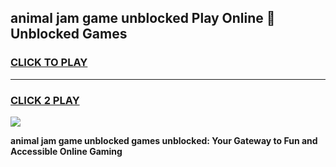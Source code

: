 
## animal jam game unblocked Play Online 👋 Unblocked Games
<h3>
<a href="https://premium.freeplayer.one?title=animal_jam_game_unblocked&ref=19F">CLICK TO PLAY</a></h3>
<hr>

<h3>
<a href="https://premium.freeplayer.one?title=animal_jam_game_unblocked&ref=19F">CLICK 2 PLAY</a>
  
</h3>

<a href="https://premium.freeplayer.one?title=animal_jam_game_unblocked&ref=19F"><img src="https://clearcache.store/games.png"></a>


**animal jam game unblocked games unblocked: Your Gateway to Fun and Accessible Online Gaming**
